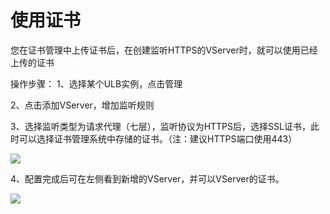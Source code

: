 # 使用证书

您在证书管理中上传证书后，在创建监听HTTPS的VServer时，就可以使用已经上传的证书

操作步骤： 1、选择某个ULB实例，点击管理

2、点击添加VServer，增加监听规则

3、选择监听类型为请求代理（七层），监听协议为HTTPS后，选择SSL证书，此时可以选择证书管理系统中存储的证书。（注：建议HTTPS端口使用443）

[![](https://docs.ucloud.cn/_media/network/ulb/%E4%BD%BF%E7%94%A8%E8%AF%81%E4%B9%A63.png)](https://docs.ucloud.cn/_detail/network/ulb/%E4%BD%BF%E7%94%A8%E8%AF%81%E4%B9%A63.png?id=network%3Aulb%3Acommon)

4、配置完成后可在左侧看到新增的VServer，并可以VServer的证书。

[![](https://docs.ucloud.cn/_media/network/ulb/%E4%BD%BF%E7%94%A8%E8%AF%81%E4%B9%A64.png)](https://docs.ucloud.cn/_detail/network/ulb/%E4%BD%BF%E7%94%A8%E8%AF%81%E4%B9%A64.png?id=network%3Aulb%3Acommon)  



